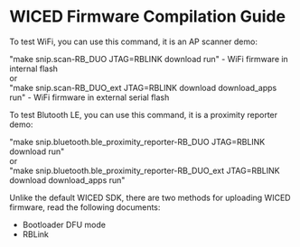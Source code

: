 
# WICED Firmware Compilation Guide


To test WiFi, you can use this command, it is an AP scanner demo:

"make snip.scan-RB_DUO JTAG=RBLINK download run" - WiFi firmware in internal flash    
or   
"make snip.scan-RB_DUO_ext JTAG=RBLINK download download_apps run" - WiFi firmware in external serial flash

To test Blutooth LE, you can use this command, it is a proximity reporter demo:

"make snip.bluetooth.ble_proximity_reporter-RB_DUO JTAG=RBLINK download run"   
or    
"make snip.bluetooth.ble_proximity_reporter-RB_DUO_ext JTAG=RBLINK download download_apps run"

Unlike the default WICED SDK, there are two methods for uploading WICED firmware, read the following documents:

* Bootloader DFU mode
* RBLink

